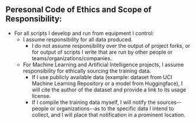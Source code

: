 <!--
**JayDeezus/JayDeezus** is a ✨ _special_ ✨ repository because its `README.md` (this file) appears on your GitHub profile.

Here are some ideas to get you started:

- 🔭 I’m currently working on ...
- 🌱 I’m currently learning ...
- 👯 I’m looking to collaborate on ...
- 🤔 I’m looking for help with ...
- 💬 Ask me about ...
- 📫 How to reach me: ...
- 😄 Pronouns: ...
- ⚡ Fun fact: ...
-->

Peresonal Code of Ethics and Scope of Responsibility:
-----------------------------------------------------
* For all scripts I develop and run from equipment I control:
  * I assume responsibility for all data produced.
    - I do not assume responsibility over the output of project forks, or for output of scripts I write that are run by other people or teams/organizations/companies.
  * For Machine Learning and Artificial Intelligence projects, I assume responsibility for ethically sourcing the training data.
    * If I use publicly available data (example: dataset from UCI Machine Learning Repository or a model from Huggingface), I will cite the author of the dataset and provide a link to its usage license.
    * If I compile the training data myself, I will notify the sources--people or organizations--as to the specific data I intend to collect, and I will place that notification in a prominent location.
